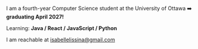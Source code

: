 
 I am a fourth-year Computer Science student at the University of Ottawa ➡️ <b> graduating April 2027! </b>
 
Learning: <b> Java / React / JavaScript / Python </b>

I am reachable at isabellelissina@gmail.com

